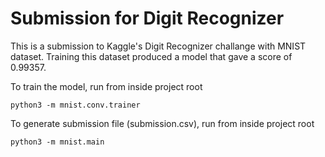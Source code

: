 # Submission for Digit Recognizer
This is a submission to Kaggle's Digit Recognizer challange with MNIST dataset. Training this dataset produced a model that gave a score of 0.99357.

To train the model, run from inside project root

	python3 -m mnist.conv.trainer

To generate submission file (submission.csv), run from inside project root

	python3 -m mnist.main
